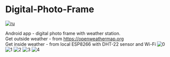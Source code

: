 # Digital-Photo-Frame
[![ru](https://img.shields.io/badge/lang-ru-green.svg)](https://github.com/BornToNight/Digital-Photo-Frame/blob/main/README.ru.md)

Android app - digital photo frame with weather station. <br>
Get outside weather - from https://openweathermap.org <br>
Get inside weather - from local ESP8266 with DHT-22 sensor and Wi-Fi
![0](https://github.com/user-attachments/assets/5d2b4858-6aff-459e-b0fd-447cdca4d46b)
![1](https://github.com/user-attachments/assets/eb7d0e0a-1a02-4785-8666-ad7591089afa)
![2](https://github.com/user-attachments/assets/ef454686-63ed-479f-a0f1-b08c560f3a70)
![3](https://github.com/user-attachments/assets/e20fbc50-37fb-45c8-98db-72b0e4d98b53)
![4](https://github.com/user-attachments/assets/9913adcf-91ba-4326-85c4-c53e2c71dfba)

